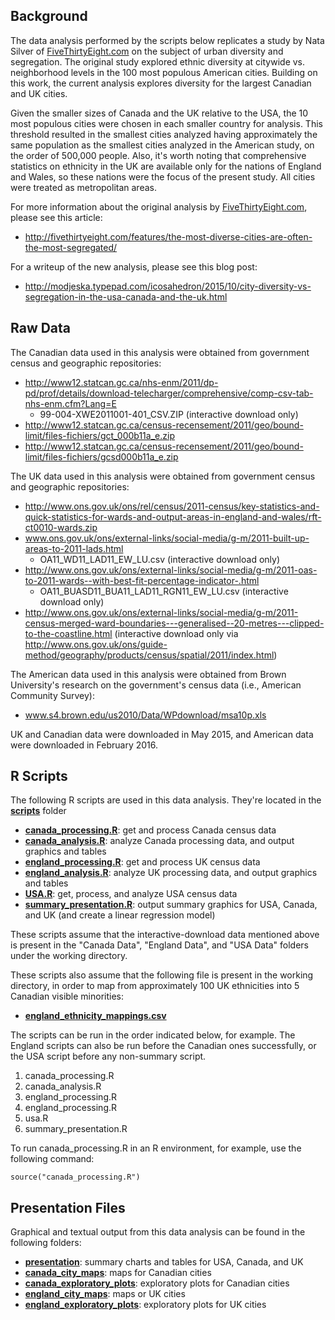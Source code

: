 ## Background
The data analysis performed by the scripts below replicates a study by Nata Silver of [FiveThirtyEight.com](http://fivethirtyeight.com) on the subject of urban diversity and segregation. The original study explored ethnic diversity at citywide vs. neighborhood levels in the 100 most populous American cities. Building on this work, the current analysis explores diversity for the largest Canadian and UK cities. 

Given the smaller sizes of Canada and the UK relative to the USA, the 10 most populous cities were chosen in each smaller country for analysis. This threshold resulted in the smallest cities analyzed having approximately the same population as the smallest cities analyzed in the American study, on the order of 500,000 people. Also, it's worth noting that comprehensive statistics on ethnicity in the UK are available only for the nations of England and Wales, so these nations were the focus of the present study. All cities were treated as metropolitan areas.

For more information about the original analysis by [FiveThirtyEight.com](http://fivethirtyeight.com), please see this article:
* http://fivethirtyeight.com/features/the-most-diverse-cities-are-often-the-most-segregated/

For a writeup of the new analysis, please see this blog post:
* http://modjeska.typepad.com/icosahedron/2015/10/city-diversity-vs-segregation-in-the-usa-canada-and-the-uk.html

## Raw Data

The Canadian data used in this analysis were obtained from government census and geographic repositories:

* http://www12.statcan.gc.ca/nhs-enm/2011/dp-pd/prof/details/download-telecharger/comprehensive/comp-csv-tab-nhs-enm.cfm?Lang=E
  * 99-004-XWE2011001-401_CSV.ZIP (interactive download only)
* http://www12.statcan.gc.ca/census-recensement/2011/geo/bound-limit/files-fichiers/gct_000b11a_e.zip
* http://www12.statcan.gc.ca/census-recensement/2011/geo/bound-limit/files-fichiers/gcsd000b11a_e.zip

The UK data used in this analysis were obtained from government census and geographic repositories:

* http://www.ons.gov.uk/ons/rel/census/2011-census/key-statistics-and-quick-statistics-for-wards-and-output-areas-in-england-and-wales/rft-ct0010-wards.zip
* www.ons.gov.uk/ons/external-links/social-media/g-m/2011-built-up-areas-to-2011-lads.html
  * OA11_WD11_LAD11_EW_LU.csv (interactive download only)
* http://www.ons.gov.uk/ons/external-links/social-media/g-m/2011-oas-to-2011-wards--with-best-fit-percentage-indicator-.html
  * OA11_BUASD11_BUA11_LAD11_RGN11_EW_LU.csv (interactive download only)
* http://www.ons.gov.uk/ons/external-links/social-media/g-m/2011-census-merged-ward-boundaries---generalised--20-metres---clipped-to-the-coastline.html (interactive download only via http://www.ons.gov.uk/ons/guide-method/geography/products/census/spatial/2011/index.html)

The American data used in this analysis were obtained from Brown University's research on the government's census data (i.e., American Community Survey):

* www.s4.brown.edu/us2010/Data/WPdownload/msa10p.xls

UK and Canadian data were downloaded in May 2015, and American data were downloaded in February 2016.

## R Scripts

The following R scripts are used in this data analysis. They're located in the [**scripts**](scripts) folder

* [**canada_processing.R**](scripts/canada_processing.R):  get and process Canada census data
* [**canada_analysis.R**](scripts/canada_analysis.R):  analyze Canada processing data, and output graphics and tables
* [**england_processing.R**](scripts/england_processing.R):  get and process UK census data
* [**england_analysis.R**](scripts/england_analysis.R):  analyze UK processing data, and output graphics and tables
* [**USA.R**](scripts/USA.R):  get, process, and analyze USA census data
* [**summary_presentation.R**](scripts/summary_presentation.R):  output summary graphics for USA, Canada, and UK (and create a linear regression model)

These scripts assume that the interactive-download data mentioned above is present in the "Canada Data", "England Data", and "USA Data" folders under the working directory. 

These scripts also assume that the following file is present in the working directory, in order to map from approximately 100 UK ethnicities into 5 Canadian visible minorities:

* [**england_ethnicity_mappings.csv**](scripts/england_ethnicity_mappings.csv)

The scripts can be run in the order indicated below, for example. The England scripts can also be run before the Canadian ones successfully, or the USA script before any non-summary script.

1. canada_processing.R
2. canada_analysis.R
3. england_processing.R
4. england_processing.R
5. usa.R
5. summary_presentation.R

To run canada_processing.R in an R environment, for example, use the following command:

```
source("canada_processing.R")
```

## Presentation Files
Graphical and textual output from this data analysis can be found in the following folders:

* [**presentation**](presentation): summary charts and tables for USA, Canada, and UK
* [**canada_city_maps**](canada_city_maps): maps for Canadian cities
* [**canada_exploratory_plots**](canada_exploratory_plots): exploratory plots for Canadian cities
* [**england_city_maps**](england_city_maps): maps or UK cities
* [**england_exploratory_plots**](england_exploratory_plots): exploratory plots for UK cities


